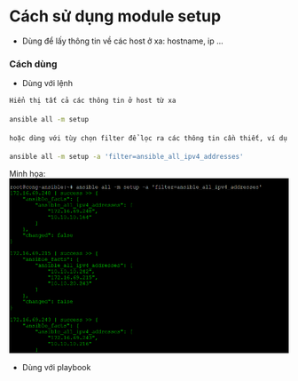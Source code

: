 ﻿# Cách sử dụng module setup
- Dùng để lấy thông tin về các host ở xa: hostname, ip ...

### Cách dùng
- Dùng với lệnh
```sh
Hiển thị tất cả các thông tin ở host từ xa

ansible all -m setup

hoặc dùng với tùy chọn filter để lọc ra các thông tin cần thiết, ví dụ dưới lọc ra thông tin về địa chỉ IP của host ở xa

ansible all -m setup -a 'filter=ansible_all_ipv4_addresses'

```

Minh họa:
![ansible-setup2](images/ansible-setup2.png)


- Dùng với playbook

